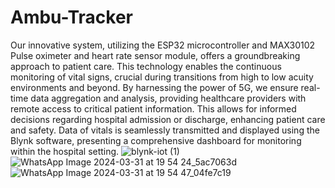# Ambu-Tracker
Our innovative system, utilizing the ESP32 microcontroller and MAX30102 Pulse oximeter and heart rate sensor module, offers a groundbreaking approach to patient care. This technology enables the continuous monitoring of vital signs, crucial during transitions from high to low acuity environments and beyond.
By harnessing the power of 5G, we ensure real-time data aggregation and analysis, providing healthcare providers with remote access to critical patient information. This allows for informed decisions regarding hospital admission or discharge, enhancing patient care and safety. Data of vitals is seamlessly transmitted and displayed using the Blynk software, presenting a comprehensive dashboard for monitoring within the hospital setting.
![blynk-iot (1)](https://github.com/Shiven1408/Ambu-Tracker/assets/145829501/aaaed9ba-3401-4893-bb73-67eb4daa92ad)
![WhatsApp Image 2024-03-31 at 19 54 24_5ac7063d](https://github.com/Shiven1408/Ambu-Tracker/assets/145829501/ab6dab24-cd47-4828-847e-4930a1e5d900)
![WhatsApp Image 2024-03-31 at 19 54 47_04fe7c19](https://github.com/Shiven1408/Ambu-Tracker/assets/145829501/d48347fb-833c-40ae-bf77-390581ee58e2)

